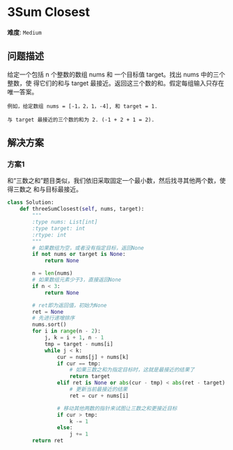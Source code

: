 # 3Sum Closest

**难度**: `Medium`


## 问题描述

给定一个包括 n 个整数的数组 nums 和 一个目标值 target。找出 nums 中的三个整数，使
得它们的和与 target 最接近。返回这三个数的和。假定每组输入只存在唯一答案。

    例如，给定数组 nums = [-1，2，1，-4], 和 target = 1.

    与 target 最接近的三个数的和为 2. (-1 + 2 + 1 = 2).


## 解决方案

### 方案1

和“三数之和”题目类似，我们依旧采取固定一个最小数，然后找寻其他两个数，使得三数之
和与目标最接近。

```python
class Solution:
    def threeSumClosest(self, nums, target):
        """
        :type nums: List[int]
        :type target: int
        :rtype: int
        """
        # 如果数组为空，或者没有指定目标，返回None
        if not nums or target is None:
            return None

        n = len(nums)
        # 如果数组元素少于3，直接返回None
        if n < 3:
            return None

        # ret即为返回值，初始为None
        ret = None
        # 先进行递增排序
        nums.sort()
        for i in range(n - 2):
            j, k = i + 1, n - 1
            tmp = target - nums[i]
            while j < k:
                cur = nums[j] + nums[k]
                if cur == tmp:
                    # 如果三数之和为指定目标时，这就是最接近的结果了
                    return target
                elif ret is None or abs(cur - tmp) < abs(ret - target):
                    # 更新当前最接近的结果
                    ret = cur + nums[i]

                # 移动其他两数的指针来试图让三数之和更接近目标
                if cur > tmp:
                    k -= 1
                else:
                    j += 1
        return ret
```
